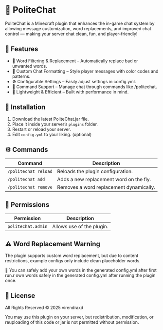 # 💬 PoliteChat

PoliteChat is a Minecraft plugin that enhances the in-game chat system by allowing message customization, word replacements, and improved chat control — making your server chat clean, fun, and player-friendly!

## 🌟 Features

- 🧹 Word Filtering & Replacement – Automatically replace bad or unwanted words.
- 🎨 Custom Chat Formatting – Style player messages with color codes and patterns.
- ⚙️ Configurable Settings – Easily adjust settings in config.yml.
- 🧩 Command Support – Manage chat through commands like /politechat.
- 🔄 Lightweight & Efficient – Built with performance in mind.


## 🧱 Installation
1. Download the latest PoliteChat.jar file.
2. Place it inside your server’s `plugins` folder.
3. Restart or reload your server.
4. Edit `config.yml` to your liking. (optional)


## ⚙️ Commands
| Command              | Description                             |
| -------------------- | --------------------------------------- |
| `/politechat reload` | Reloads the plugin configuration.       |
| `/politechat add`    | Adds a new replacement word on the fly. |
| `/politechat remove` | Removes a word replacement dynamically. |


## 🧾 Permissions
| Permission         | Description                |
| ------------------ | -------------------------- |
| `politechat.admin` | Allows use of the plugin.  |



## ⚠️ Word Replacement Warning
The plugin supports custom word replacement, but due to content restrictions,
example configs only include clean placeholder words.

🧱 You can safely add your own words in the generated config.yml after first run.r own words safely in the generated config.yml after running the plugin once.


## 📜 License
All Rights Reserved © 2025 virendraxd

You may use this plugin on your server, but redistribution, modification, or reuploading of this code or jar is not permitted without permission.